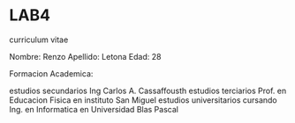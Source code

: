# LAB4
 
curriculum vitae


Nombre: Renzo 
Apellido: Letona
Edad: 28

Formacion Academica: 

estudios secundarios         Ing Carlos A. Cassaffousth
estudios terciarios          Prof. en Educacion Fisica en instituto San Miguel
estudios universitarios      cursando Ing. en Informatica en Universidad Blas Pascal